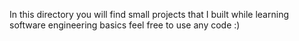 In this directory you will find small projects that I built while learning software engineering basics 
feel free to use any code :)

